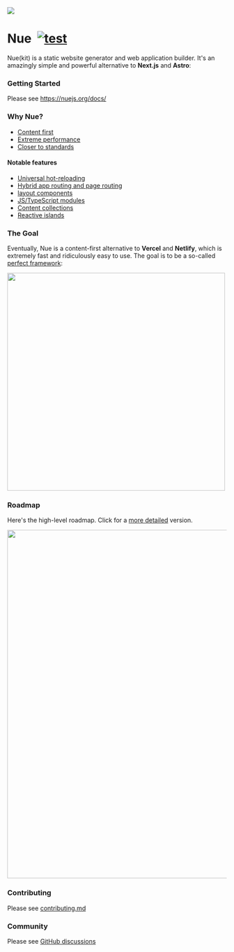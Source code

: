 
<a href="https://nuejs.org">
  <img src="https://nuejs.org/img/nue-banner-big.png?1">
</a>

# Nue &nbsp;[![test](https://github.com/nuejs/nue/actions/workflows/test.yaml/badge.svg?branch=master)](https://github.com/nuejs/nue/actions/workflows/test.yaml)
Nue(kit) is a static website generator and web application builder. It's an amazingly simple and powerful alternative to **Next.js** and **Astro**:


### Getting Started

Please see https://nuejs.org/docs/


### Why Nue?

- [Content first](https://nuejs.org/docs/why-nue/content-first.html)
- [Extreme performance](https://nuejs.org/docs/why-nue/extreme-performance.html)
- [Closer to standards](https://nuejs.org/docs/why-nue/closer-to-standards.html)

#### Notable features

- [Universal hot-reloading](https://nuejs.org/docs/concepts/universal-hot-reloading.html)
- [Hybrid app routing and page routing](https://nuejs.org/docs/concepts/client-side-navigation.html)
- [layout components](https://nuejs.org/docs/concepts/layout-components.html)
- [JS/TypeScript modules](https://nuejs.org/docs/concepts/js-modules.html)
- [Content collections](https://nuejs.org/docs/concepts/content-collections.html)
- [Reactive islands](https://nuejs.org/docs/concepts/reactive-islands.html)


### The Goal
Eventually, Nue is a content-first alternative to **Vercel** and **Netlify**, which is extremely fast and ridiculously easy to use. The goal is to be a so-called [perfect framework](https://nuejs.org/blog/perfect-web-framework/):

<a href="https://nuejs.org/blog/perfect-web-framework/">
<img src="https://nuejs.org/img/perfect-banner-big.jpg" width="500"></a>


### Roadmap
Here's the high-level roadmap. Click for a [more detailed](https://nuejs.org/blog/perfect-web-framework/#product-roadmap) version.

<a href="https://nuejs.org/blog/perfect-web-framework/#product-roadmap">
<img src="https://nuejs.org/img/roadmap4-big.png" width="800"></a>

### Contributing

Please see [contributing.md](/CONTRIBUTING.md)


### Community

Please see [GitHub discussions](https://github.com/nuejs/nue/discussions)

